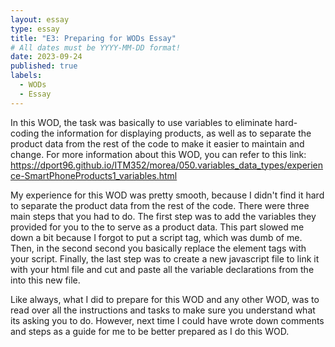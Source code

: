 ```yaml
---
layout: essay
type: essay
title: "E3: Preparing for WODs Essay"
# All dates must be YYYY-MM-DD format!
date: 2023-09-24
published: true
labels:
  - WODs
  - Essay
---
```


In this WOD, the task was basically to use variables to eliminate hard-coding the information for displaying products, as well as to separate the product data from the rest of the code to make it easier to maintain and change. For more information about this WOD, you can refer to this link: https://dport96.github.io/ITM352/morea/050.variables_data_types/experience-SmartPhoneProducts1_variables.html

My experience for this WOD was pretty smooth, because I didn't find it hard to separate the product data from the rest of the code. There were three main steps that you had to do. The first step was to add the variables they provided for you to the <head> to serve as a product data. This part slowed me down a bit because I forgot to put a script tag, which was dumb of me. Then, in the second second you basically replace the element tags with your script. Finally, the last step was to create a new javascript file to link it with your html file and cut and paste all the variable declarations from the <head> into this new file. 

Like always, what I did to prepare for this WOD and any other WOD, was to read over all the instructions and tasks to make sure you understand what its asking you to do. However, next time I could have wrote down comments and steps as a guide for me to be better prepared as I do this WOD.



